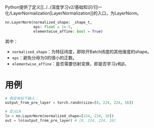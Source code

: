 Python提供了定义[[../../深度学习v2/基础知识/归一化/LayerNormalization|LayerNormalization]]的入口，为LayerNorm。
```python
nn.LayerNorm(normalized_shape: _shape_t, 
			 eps: float = 1e-5, 
			 elementwise_affine: bool = True)
```
其中：
- `normalized_shape`：为特征纬度，即除开Batch纬度的其他维度的shape。
- `eps`：避免分母为0的很小的正数。
- `elementwise_affine`：是否需要仿射变换，即是否学习$\gamma$和$\beta$。

# 用例
```python
# 假定有如下输入：
output_from_pre_layer = torch.randn(size=[8, 224, 224, 16])

# 定义LN
ln = nn.LayerNorm(normalized_shape=[224, 224, 16])
out = ln(output_from_pre_layer) # [8, 224, 224, 16]
```